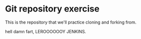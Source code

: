# Git repository exercise

This is the repository that we'll practice cloning and forking from.

hell damn fart, LEROOOOOOY JENKINS. 